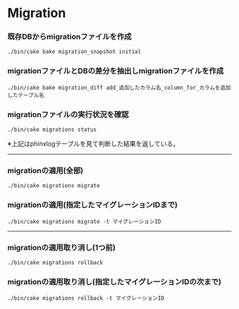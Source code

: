 # Migration
### 既存DBからmigrationファイルを作成
```shell
./bin/cake bake migration_snapshot initial
```

### migrationファイルとDBの差分を抽出しmigrationファイルを作成
```shell
./bin/cake bake migration_diff add_追加したカラム名_column_for_カラムを追加したテーブル名
```

### migrationファイルの実行状況を確認
```shell
./bin/cake migrations status
```
※上記はphinxlogテーブルを見て判断した結果を返している。

---

### migrationの適用(全部)
```shell
./bin/cake migrations migrate
```

### migrationの適用(指定したマイグレーションIDまで)
```shell
./bin/cake migrations migrate -t マイグレーションID
```

--- 

### migrationの適用取り消し(1つ前)
```shell
./bin/cake migrations rollback
```

### migrationの適用取り消し(指定したマイグレーションIDの次まで)
```shell
./bin/cake migrations rollback -t マイグレーションID
```
